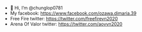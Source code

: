 - 👋 Hi, I’m @chunglop0781
- My facebook: https://www.facebook.com/ozawa.dimaria.39
- Free Fire twitter: https://twitter.com/freefirevn2020
- Arena Of Valor twitter: https://twitter.com/aovvn2020

<!---
hunganhfb/hunganhfb is a ✨ special ✨ repository because its `README.md` (this file) appears on your GitHub profile.
You can click the Preview link to take a look at your changes.
--->
